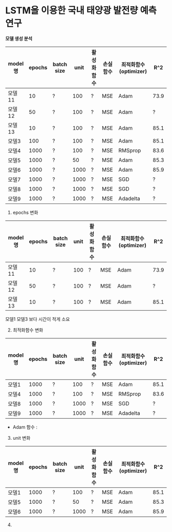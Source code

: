 # LSTM을 이용한 국내 태양광 발전량 예측 연구

**모델 생성 분석**

| model명 | epochs | batch size | unit | 활성화함수 | 손실함수 | 최적화함수(optimizer) | R^2  |
| ------- | ------ | ---------- | ---- | ---------- | -------- | --------------------- | ---- |
| 모델11  | 10     | ?          | 100  | ?          | MSE      | Adam                  | 73.9 |
| 모델12  | 50     | ?          | 100  | ?          | MSE      | Adam                  | ?    |
| 모델13  | 10     | ?          | 100  | ?          | MSE      | Adam                  | 85.1 |
| 모델3   | 100    | ?          | 100  | ?          | MSE      | Adam                  | 85.1 |
| 모델4   | 1000   | ?          | 100  | ?          | MSE      | RMSprop               | 83.6 |
| 모델5   | 1000   | ?          | 50   | ?          | MSE      | Adam                  | 85.3 |
| 모델6   | 1000   | ?          | 1000 | ?          | MSE      | Adam                  | 85.9 |
| 모델7   | 1000   | ?          | 1000 | ?          | MSE      | SGD                   | ?    |
| 모델8   | 1000   | ?          | 1000 | ?          | MSE      | SGD                   | ?    |
| 모델9   | 1000   | ?          | 1000 | ?          | MSE      | Adadelta              | ?    |

1. epochs 변화

| model명 | epochs | batch size | unit | 활성화함수 | 손실함수 | 최적화함수(optimizer) | R^2  |
| ------- | ------ | ---------- | ---- | ---------- | -------- | --------------------- | ---- |
| 모델11  | 10     | ?          | 100  | ?          | MSE      | Adam                  | 73.9 |
| 모델12  | 50     | ?          | 100  | ?          | MSE      | Adam                  | ?    |
| 모델13  | 10     | ?          | 100  | ?          | MSE      | Adam                  | 85.1 |

모델1 모델3 보다 시간이 적게 소요

2. 최적화함수 변화

| model명 | epochs | batch size | unit | 활성화함수 | 손실함수 | 최적화함수(optimizer) | R^2  |
| ------- | ------ | ---------- | ---- | ---------- | -------- | --------------------- | ---- |
| 모델1   | 1000   | ?          | 100  | ?          | MSE      | Adam                  | 85.1 |
| 모델4   | 1000   | ?          | 100  | ?          | MSE      | RMSprop               | 83.6 |
| 모델8   | 1000   | ?          | 1000 | ?          | MSE      | SGD                   | ?    |
| 모델9   | 1000   | ?          | 1000 | ?          | MSE      | Adadelta              | ?    |

- Adam 함수 :

3. unit 변화

| model명 | epochs | batch size | unit | 활성화함수 | 손실함수 | 최적화함수(optimizer) | R^2  |
| ------- | ------ | ---------- | ---- | ---------- | -------- | --------------------- | ---- |
| 모델1   | 1000   | ?          | 100  | ?          | MSE      | Adam                  | 85.1 |
| 모델5   | 1000   | ?          | 50   | ?          | MSE      | Adam                  | 85.3 |
| 모델6   | 1000   | ?          | 1000 | ?          | MSE      | Adam                  | 85.9 |

4.
